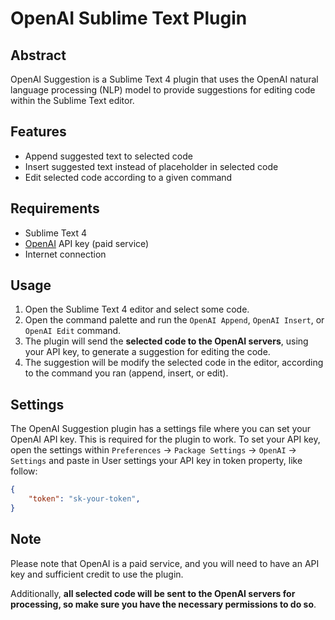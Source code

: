 # OpenAI Sublime Text Plugin
## Abstract

OpenAI Suggestion is a Sublime Text 4 plugin that uses the OpenAI natural language processing (NLP) model to provide suggestions for editing code within the Sublime Text editor.

## Features
- Append suggested text to selected code
- Insert suggested text instead of placeholder in selected code
- Edit selected code according to a given command

## Requirements

- Sublime Text 4
- [OpenAI](https://beta.openai.com/account) API key (paid service)
- Internet connection

## Usage
1. Open the Sublime Text 4 editor and select some code.
2. Open the command palette and run the `OpenAI Append`, `OpenAI Insert`, or `OpenAI Edit` command.
3. The plugin will send the **selected code to the OpenAI servers**, using your API key, to generate a suggestion for editing the code.
4. The suggestion will be modify the selected code in the editor, according to the command you ran (append, insert, or edit).

## Settings
The OpenAI Suggestion plugin has a settings file where you can set your OpenAI API key. This is required for the plugin to work. To set your API key, open the settings within `Preferences` -> `Package Settings` -> `OpenAI` -> `Settings` and paste in User settings your API key in token property, like follow:
```JSON
{
    "token": "sk-your-token",
}
```

## Note
Please note that OpenAI is a paid service, and you will need to have an API key and sufficient credit to use the plugin.

Additionally, **all selected code will be sent to the OpenAI servers for processing, so make sure you have the necessary permissions to do so**.